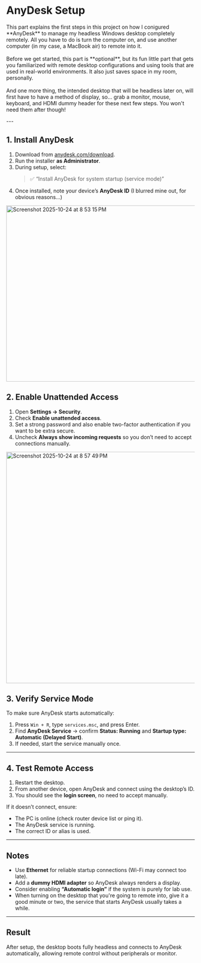 # AnyDesk Setup
<p>This part explains the first steps in this project on how I conigured **AnyDesk** to manage my headless Windows desktop completely remotely. All you have to do is turn the computer on, and use another computer (in my case, a MacBook air) to remote into it. 
<br><br>
Before we get started, this part is **optional**, but its fun little part that gets you familiarized with remote desktop configurations and using tools that are used in real-world environments. It also just saves space in my room, personally. 
<br><br>
And one more thing, the intended desktop that will be headless later on, will first have to have a method of display, so... grab a monitor, mouse, keyboard, and HDMI dummy header for these next few steps. You won't need them after though!</p>
---

## 1. Install AnyDesk
1. Download from [anydesk.com/download](https://anydesk.com/download).
2. Run the installer **as Administrator**.
3. During setup, select:
    > ✅ “Install AnyDesk for system startup (service mode)”
4. Once installed, note your device’s **AnyDesk ID** (I blurred mine out, for obvious reasons...)
<img width="882" height="471" alt="Screenshot 2025-10-24 at 8 53 15 PM" src="https://github.com/user-attachments/assets/415ab6e4-d6e0-47ff-9eb7-efd3844c5600" />

## 2. Enable Unattended Access
1. Open **Settings -> Security**.  
2. Check **Enable unattended access**.  
3. Set a strong password and also enable two-factor authentication if you want to be extra secure.  
4. Uncheck **Always show incoming requests** so you don’t need to accept connections manually.
<img width="891" height="619" alt="Screenshot 2025-10-24 at 8 57 49 PM" src="https://github.com/user-attachments/assets/65be2f52-bdec-4de7-a3b2-471c05e29741" />

## 3. Verify Service Mode
To make sure AnyDesk starts automatically:

1. Press `Win + R`, type `services.msc`, and press Enter.  
2. Find **AnyDesk Service** → confirm **Status: Running** and **Startup type: Automatic (Delayed Start)**.  
3. If needed, start the service manually once.

---

## 4. Test Remote Access
1. Restart the desktop.  
2. From another device, open AnyDesk and connect using the desktop’s ID.  
3. You should see the **login screen**, no need to accept manually.

If it doesn’t connect, ensure:
- The PC is online (check router device list or ping it).
- The AnyDesk service is running.
- The correct ID or alias is used.

---

## Notes
- Use **Ethernet** for reliable startup connections (Wi-Fi may connect too late).
- Add a **dummy HDMI adapter** so AnyDesk always renders a display.
- Consider enabling **“Automatic login”** if the system is purely for lab use.
- When turning on the desktop that you're going to remote into, give it a good minute or two, the service that starts AnyDesk usually takes a while. 

---

## Result
After setup, the desktop boots fully headless and connects to AnyDesk automatically, allowing remote control without peripherals or monitor.
